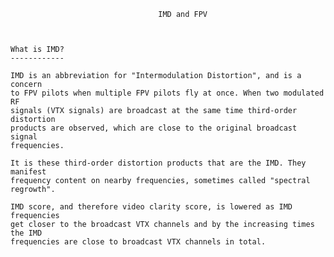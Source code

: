                                      IMD and FPV



	What is IMD?
	------------

	IMD is an abbreviation for "Intermodulation Distortion", and is a concern 
	to FPV pilots when multiple FPV pilots fly at once. When two modulated RF
	signals (VTX signals) are broadcast at the same time third-order distortion 
	products are observed, which are close to the original broadcast signal 
	frequencies. 

	It is these third-order distortion products that are the IMD. They manifest 
	frequency content on nearby frequencies, sometimes called "spectral regrowth".

	IMD score, and therefore video clarity score, is lowered as IMD frequencies
	get closer to the broadcast VTX channels and by the increasing times the IMD 
	frequencies are close to broadcast VTX channels in total.



